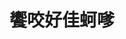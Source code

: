 ---
title: "饗咬好佳蚵嗲"
description: "饗咬好佳蚵嗲"
layout: shop
keywords:
  - 美食競賽
  - 台灣美食
  - 美食精選
datePublished: "2025-06-30"
dateModified: "2025-07-03"
city: "台北市"
district: "中正區"
address: "台北市中正區中華路二段315巷4弄"
phone: "0223017039"
geo: "25.028946816401444, 121.5062926490029"
google_map: "https://maps.app.goo.gl/bkPyU9uAjAtzuAof6"
footinder: "https://footinder.com.tw/%e5%8f%b0%e5%8c%97%e5%b8%82%e4%b8%ad%e6%ad%a3%e5%8d%80/175422/"
official: "https://www.facebook.com/profile.php?id=100071248564530"
award:
  - name: "夜市王"
    year: "2024"
    entries:
      - nightMarket: "南機場夜市"
        food_type: "老字號"
        rank: "第二名"

---
